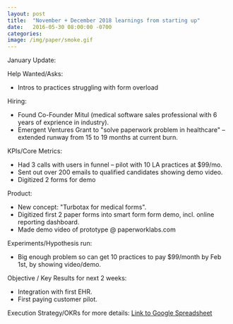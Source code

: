 ```yaml
---
layout: post
title:  "November + December 2018 learnings from starting up"
date:   2016-05-30 08:00:00 -0700
categories: 
image: /img/paper/smoke.gif
---
```




January Update:

Help Wanted/Asks:
* Intros to practices struggling with form overload

Hiring: 
* Found Co-Founder Mitul (medical software sales professional with 6 years of exprience in industry).
* Emergent Ventures Grant to "solve paperwork problem in healthcare" – extended runway from 15 to 19 months at current burn.

KPIs/Core Metrics:
* Had 3 calls with users in funnel – pilot with 10 LA practices at $99/mo.
* Sent out over 200 emails to qualified candidates showing demo video.
* Digitized 2 forms for demo

Product:
* New concept: "Turbotax for medical forms".
* Digitized first 2 paper forms into smart form form demo, incl. online reporting dashboard.
* Made demo video of prototype @ paperworklabs.com

Experiments/Hypothesis run:
* Big enough problem so can get 10 practices to pay $99/month by Feb 1st, by showing video/demo.

Objective / Key Results for next 2 weeks:
* Integration with first EHR. 
* First paying customer pilot.

Execution Strategy/OKRs for more details:
[Link to Google Spreadsheet](https://docs.google.com/spreadsheets/d/1_mUrnhwyAcfwp7_vJg9p2zhlTSqiuyan6UcPUdmsF2I/edit#gid=0)